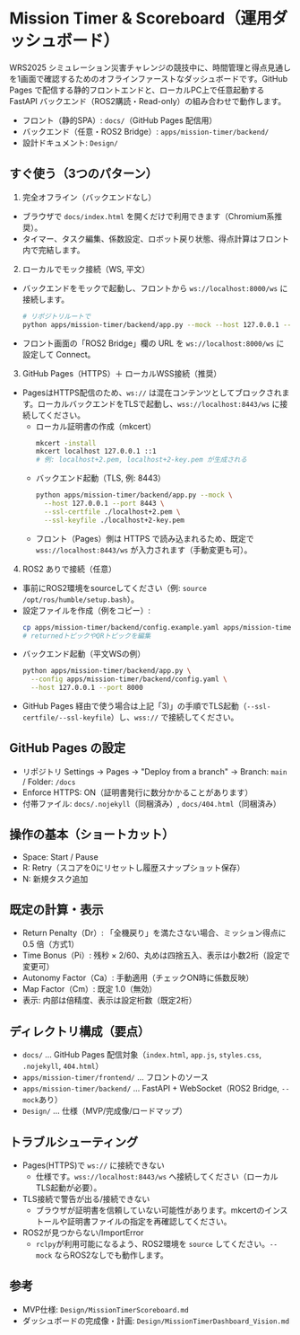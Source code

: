 # Mission Timer & Scoreboard（運用ダッシュボード）

WRS2025 シミュレーション災害チャレンジの競技中に、時間管理と得点見通しを1画面で確認するためのオフラインファーストなダッシュボードです。GitHub Pages で配信する静的フロントエンドと、ローカルPC上で任意起動する FastAPI バックエンド（ROS2購読・Read-only）の組み合わせで動作します。

- フロント（静的SPA）: `docs/`（GitHub Pages 配信用）
- バックエンド（任意・ROS2 Bridge）: `apps/mission-timer/backend/`
- 設計ドキュメント: `Design/`

## すぐ使う（3つのパターン）

1) 完全オフライン（バックエンドなし）
- ブラウザで `docs/index.html` を開くだけで利用できます（Chromium系推奨）。
- タイマー、タスク編集、係数設定、ロボット戻り状態、得点計算はフロント内で完結します。

2) ローカルでモック接続（WS, 平文）
- バックエンドをモックで起動し、フロントから `ws://localhost:8000/ws` に接続します。
  ```bash
  # リポジトリルートで
  python apps/mission-timer/backend/app.py --mock --host 127.0.0.1 --port 8000
  ```
- フロント画面の「ROS2 Bridge」欄の URL を `ws://localhost:8000/ws` に設定して Connect。

3) GitHub Pages（HTTPS）＋ ローカルWSS接続（推奨）
- PagesはHTTPS配信のため、`ws://` は混在コンテンツとしてブロックされます。ローカルバックエンドをTLSで起動し、`wss://localhost:8443/ws` に接続してください。
  - ローカル証明書の作成（mkcert）
    ```bash
    mkcert -install
    mkcert localhost 127.0.0.1 ::1
    # 例: localhost+2.pem, localhost+2-key.pem が生成される
    ```
  - バックエンド起動（TLS, 例: 8443）
    ```bash
    python apps/mission-timer/backend/app.py --mock \
      --host 127.0.0.1 --port 8443 \
      --ssl-certfile ./localhost+2.pem \
      --ssl-keyfile ./localhost+2-key.pem
    ```
  - フロント（Pages）側は HTTPS で読み込まれるため、既定で `wss://localhost:8443/ws` が入力されます（手動変更も可）。

4) ROS2 ありで接続（任意）
- 事前にROS2環境をsourceしてください（例: `source /opt/ros/humble/setup.bash`）。
- 設定ファイルを作成（例をコピー）:
  ```bash
  cp apps/mission-timer/backend/config.example.yaml apps/mission-timer/backend/config.yaml
  # returnedトピックやQRトピックを編集
  ```
- バックエンド起動（平文WSの例）
  ```bash
  python apps/mission-timer/backend/app.py \
    --config apps/mission-timer/backend/config.yaml \
    --host 127.0.0.1 --port 8000
  ```
- GitHub Pages 経由で使う場合は上記「3)」の手順でTLS起動（`--ssl-certfile/--ssl-keyfile`）し、`wss://` で接続してください。

## GitHub Pages の設定
- リポジトリ Settings → Pages → "Deploy from a branch" → Branch: `main` / Folder: `/docs`
- Enforce HTTPS: ON（証明書発行に数分かかることがあります）
- 付帯ファイル: `docs/.nojekyll`（同梱済み）, `docs/404.html`（同梱済み）

## 操作の基本（ショートカット）
- Space: Start / Pause
- R: Retry（スコアを0にリセットし履歴スナップショット保存）
- N: 新規タスク追加

## 既定の計算・表示
- Return Penalty（Dr）: 「全機戻り」を満たさない場合、ミッション得点に 0.5 倍（方式1）
- Time Bonus（Pi）: 残秒 × 2/60、丸めは四捨五入、表示は小数2桁（設定で変更可）
- Autonomy Factor（Ca）: 手動適用（チェックON時に係数反映）
- Map Factor（Cm）: 既定 1.0（無効）
- 表示: 内部は倍精度、表示は設定桁数（既定2桁）

## ディレクトリ構成（要点）
- `docs/` … GitHub Pages 配信対象（`index.html`, `app.js`, `styles.css`, `.nojekyll`, `404.html`）
- `apps/mission-timer/frontend/` … フロントのソース
- `apps/mission-timer/backend/` … FastAPI + WebSocket（ROS2 Bridge, `--mock`あり）
- `Design/` … 仕様（MVP/完成像/ロードマップ）

## トラブルシューティング
- Pages(HTTPS)で `ws://` に接続できない
  - 仕様です。`wss://localhost:8443/ws` へ接続してください（ローカルTLS起動が必要）。
- TLS接続で警告が出る/接続できない
  - ブラウザが証明書を信頼していない可能性があります。mkcertのインストールや証明書ファイルの指定を再確認してください。
- ROS2が見つからない/ImportError
  - `rclpy`が利用可能になるよう、ROS2環境を `source` してください。`--mock` ならROS2なしでも動作します。

## 参考
- MVP仕様: `Design/MissionTimerScoreboard.md`
- ダッシュボードの完成像・計画: `Design/MissionTimerDashboard_Vision.md`
